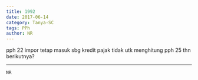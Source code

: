 ```yaml
---
title: 1992
date: 2017-06-14
category: Tanya-SC
tags: PPh
author: NR
---
```


pph 22 impor tetap masuk sbg kredit pajak tidak utk menghitung pph 25 thn berikutnya?

---



`NR`
